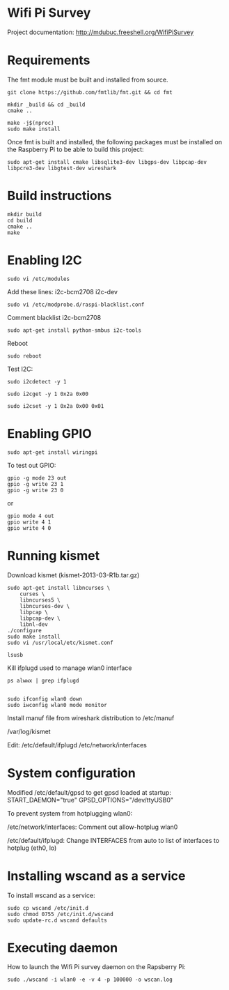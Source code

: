 # Wifi Pi Survey #

Project documentation: http://mdubuc.freeshell.org/WifiPiSurvey

# Requirements #

The fmt module must be built and installed from source.
```
git clone https://github.com/fmtlib/fmt.git && cd fmt

mkdir _build && cd _build
cmake ..

make -j$(nproc)
sudo make install
```
Once fmt is built and installed, the following packages must be installed on
the Raspberry Pi to be able to build this project:
```
sudo apt-get install cmake libsqlite3-dev libgps-dev libpcap-dev libpcre3-dev libgtest-dev wireshark
```

# Build instructions #

```
mkdir build
cd build
cmake ..
make
```

# Enabling I2C #

```
sudo vi /etc/modules
```

Add these lines:
i2c-bcm2708
i2c-dev

```
sudo vi /etc/modprobe.d/raspi-blacklist.conf
```

Comment blacklist i2c-bcm2708

```
sudo apt-get install python-smbus i2c-tools
```

Reboot
```
sudo reboot
```

Test I2C:
```
sudo i2cdetect -y 1

sudo i2cget -y 1 0x2a 0x00

sudo i2cset -y 1 0x2a 0x00 0x01
```

# Enabling GPIO #

```
sudo apt-get install wiringpi
```

To test out GPIO:
```
gpio -g mode 23 out
gpio -g write 23 1
gpio -g write 23 0
```
or
```
gpio mode 4 out
gpio write 4 1
gpio write 4 0
```

# Running kismet #

Download kismet (kismet-2013-03-R1b.tar.gz)

```
sudo apt-get install libncurses \
    curses \
    libncurses5 \
    libncurses-dev \
    libpcap \
    libpcap-dev \
    libnl-dev
./configure
sudo make install
sudo vi /usr/local/etc/kismet.conf

lsusb
```

Kill ifplugd used to manage wlan0 interface
```
ps alwwx | grep ifplugd


sudo ifconfig wlan0 down
sudo iwconfig wlan0 mode monitor
```

Install manuf file from wireshark distribution to /etc/manuf

/var/log/kismet

Edit:
/etc/default/ifplugd
/etc/network/interfaces

# System configuration #

Modified /etc/default/gpsd to get gpsd loaded at startup:
START_DAEMON="true"
GPSD_OPTIONS="/dev/ttyUSB0"

To prevent system from hotplugging wlan0:

/etc/network/interfaces:
Comment out allow-hotplug wlan0

/etc/default/ifplugd:
Change INTERFACES from auto to list of interfaces to hotplug (eth0, lo)

# Installing wscand as a service #

To install wscand as a service:

```
sudo cp wscand /etc/init.d
sudo chmod 0755 /etc/init.d/wscand
sudo update-rc.d wscand defaults
```

# Executing daemon #

How to launch the Wifi Pi survey daemon on the Rapsberry Pi:

```
sudo ./wscand -i wlan0 -e -v 4 -p 100000 -o wscan.log
```

